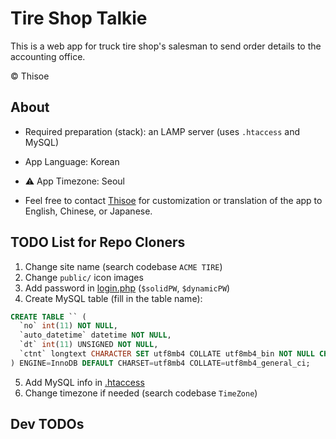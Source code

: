 # Tire Shop Talkie


This is a web app for
truck tire shop's salesman
to send order details
to the accounting office.

© Thisoe



## About


- Required preparation (stack):
an LAMP server (uses `.htaccess` and MySQL)
- App Language: Korean
- ⚠️ App Timezone: Seoul

- Feel free to contact [Thisoe](https://github.com/ThisoeCode)
for customization or translation of the app to English, Chinese, or Japanese.



## TODO List for Repo Cloners

1. Change site name (search codebase `ACME TIRE`)
2. Change `public/` icon images
3. Add password in [login.php](./admin/api/login.php) (`$solidPW`, `$dynamicPW`)
4. Create MySQL table (fill in the table name):
```sql
CREATE TABLE `` (
  `no` int(11) NOT NULL,
  `auto_datetime` datetime NOT NULL,
  `dt` int(11) UNSIGNED NOT NULL,
  `ctnt` longtext CHARACTER SET utf8mb4 COLLATE utf8mb4_bin NOT NULL CHECK (json_valid(`ctnt`))
) ENGINE=InnoDB DEFAULT CHARSET=utf8mb4 COLLATE=utf8mb4_general_ci;
```
5. Add MySQL info in [.htaccess](./admin/api/.htaccess)
6. Change timezone if needed (search codebase `TimeZone`)



## Dev TODOs


